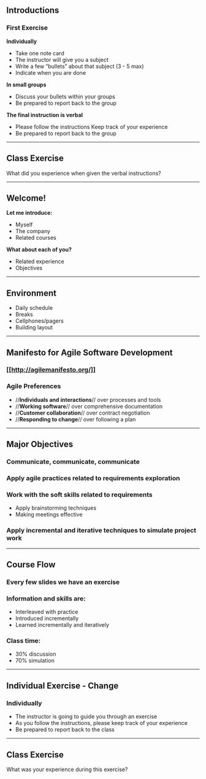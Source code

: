 ```
   
```
## Introductions
### First Exercise
**Individually**
* Take one note card
* The instructor will give you a subject
* Write a few “bullets” about that subject (3 - 5 max)
* Indicate when you are done

**In small groups**
* Discuss your bullets within your groups
* Be prepared to report back to the group

**The final instruction is verbal**
* Please follow the instructions Keep track of your experience
* Be prepared to report back to the group

----
## Class Exercise
What did you experience when given the verbal instructions?

----
## Welcome!
**Let me introduce:**
* Myself
* The company
* Related courses

**What about each of you?**
* Related experience
* Objectives

----
## Environment
* Daily schedule
* Breaks
* Cellphones/pagers
* Building layout

----
## Manifesto for Agile Software Development
### [[http://agilemanifesto.org/]]

### Agile Preferences
* //**Individuals and interactions**// over processes and tools
* //**Working software**// over comprehensive documentation
* //**Customer collaboration**// over contract negotiation
* //**Responding to change**// over following a plan 

----
## Major Objectives
### Communicate, communicate, communicate

### Apply agile practices related to requirements exploration

### Work with the soft skills related to requirements
* Apply brainstorming techniques
* Making meetings effective

### Apply incremental and iterative techniques to simulate project work

----
## Course Flow
### Every few slides we have an exercise

### Information and skills are:
* Interleaved with practice
* Introduced incrementally
* Learned incrementally and iteratively

### Class time:
* 30% discussion
* 70% simulation

----
## Individual Exercise - Change
### Individually
* The instructor is going to guide you through an exercise 
* As you follow the instructions, please keep track of your experience
* Be prepared to report back to the class

----
## Class Exercise
What was your experience during this exercise?

 